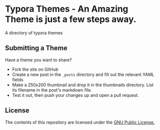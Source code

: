 Typora Themes - An Amazing Theme is just a few steps away.
=============

A directory of typora themes


Submitting a Theme
------------------

Have a theme you want to share?

* Fork the site on GitHub
* Create a new post in the `_posts` directory and fill out the relevant YAML fields
* Make a 250x200 thumbnail and drop it in the thumbnails directory. List its filename in the post's markdown file.
* Test it out, then push your changes up and open a pull request.



License
-------

The contents of this repository are licensed under the [GNU Public License.](http://www.gnu.org/licenses/gpl-3.0.html)

